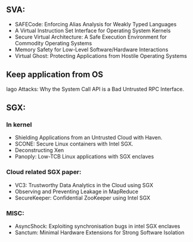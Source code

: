 ## SVA:
 * SAFECode: Enforcing Alias Analysis for Weakly Typed Languages
 * A Virtual Instruction Set Interface for Operating System Kernels
 * Secure Virtual Architecture: A Safe Execution Environment for Commodity Operating Systems
 * Memory Safety for Low-Level Software/Hardware Interactions
 * Virtual Ghost: Protecting Applications from Hostile Operating Systems

## Keep application from OS
Iago Attacks: Why the System Call API is a Bad Untrusted RPC Interface.
## SGX:
### In kernel
 * Shielding Applications from an Untrusted Cloud with Haven.
 * SCONE: Secure Linux containers with Intel SGX.
 * Deconstructing Xen
 * Panoply: Low-TCB Linux applications with SGX enclaves

### Cloud related SGX paper:
 * VC3: Trustworthy Data Analytics in the Cloud using SGX
 * Observing and Preventing Leakage in MapReduce
 * SecureKeeper: Confidential ZooKeeper using Intel SGX

### MISC:
 * AsyncShock: Exploiting synchronisation bugs in intel SGX enclaves
 * Sanctum: Minimal Hardware Extensions for Strong Software Isolation
